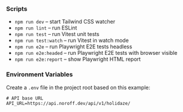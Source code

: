 ### Scripts

- `npm run dev` – start Tailwind CSS watcher
- `npm run lint` – run ESLint
- `npm run test` – run Vitest unit tests
- `npm run test:watch` – run Vitest in watch mode
- `npm run e2e` – run Playwright E2E tests headless
- `npm run e2e:headed` – run Playwright E2E tests with browser visible
- `npm run e2e:report` – show Playwright HTML report

### Environment Variables

Create a `.env` file in the project root based on this example:

```env
# API base URL
API_URL=https://api.noroff.dev/api/v1/holidaze/
```
